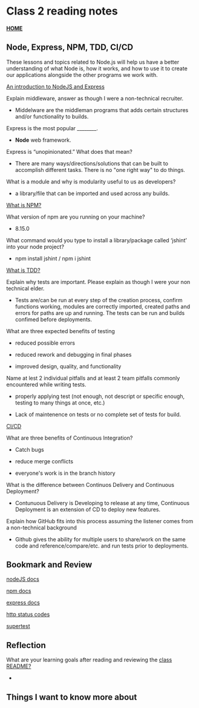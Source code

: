 # Class 2 reading notes

#### [HOME](https://cesarderio.github.io/reading-notes/)

## Node, Express, NPM, TDD, CI/CD

These lessons and topics related to Node.js will help us have a better understanding of what Node is, how it works, and how to use it to create our applications alongside the other programs we work with.

[An introduction to NodeJS and Express](https://developer.mozilla.org/en-US/docs/Learn/Server-side/Express_Nodejs/Introduction)

Explain middleware, answer as though I were a non-technical recruiter.

* Middelware are the middleman programs that adds certain structures and/or functionality to builds.

Express is the most popular ________.

* **Node** web framework.

Express is “unopinionated.” What does that mean?

* There are many ways/directions/solutions that can be built to accomplish different tasks. There is no "one right way" to do things.

What is a module and why is modularity useful to us as developers?

* a library/file that can be imported and used across any builds.

[What is NPM?](https://docs.npmjs.com/getting-started/what-is-npm)

What version of npm are you running on your machine?

* 8.15.0

What command would you type to install a library/package called ‘jshint’ into your node project?

* npm install jshint / npm i jshint

[What is TDD?](https://www.agilealliance.org/glossary/tdd/)

Explain why tests are important. Please explain as though I were your non technical elder.

* Tests are/can be run at every step of the creation process, confirm functions working, modules are correctly imported, created paths and errors for paths are up and running. The tests can be run and builds confimed before deployments.

What are three expected benefits of testing

* reduced possible errors

* reduced rework and debugging in final phases

* improved design, quality, and functionality

Name at lest 2 individual pitfalls and at least 2 team pitfalls commonly encountered while writing tests.

* properly applying test (not enough, not descript or specific enough, testing to many things at once, etc.)

* Lack of maintenence on tests or no complete set of tests for build.

[CI/CD](https://www.youtube.com/watch?v=xSv_m3KhUO8)

What are three benefits of Continuous Integration?

* Catch bugs

* reduce merge conflicts

* everyone's work is in the branch history

What is the difference between Continuos Delivery and Continuous Deployment?

* Contunuous Delivery is Developing to release at any time, Continuous Deployment is an extension of CD to deploy new features.

Explain how GitHub fits into this process assuming the listener comes from a non-technical background

* Github gives the ability for multiple users to share/work on the same code and reference/compare/etc. and run tests prior to deployments.

## Bookmark and Review

[nodeJS docs](https://nodejs.org/en/docs/)

[npm docs](https://docs.npmjs.com/)

[express docs](https://expressjs.com/en/4x/api.html)

[http status codes](https://www.restapitutorial.com/httpstatuscodes.html)

[supertest](https://github.com/visionmedia/supertest)

## Reflection

What are your learning goals after reading and reviewing the [class README?](https://codefellows.github.io/code-401-javascript-guide/curriculum/class-02/)

*

## Things I want to know more about
